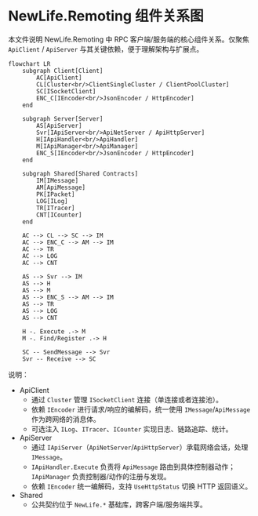 # NewLife.Remoting 组件关系图

本文件说明 NewLife.Remoting 中 RPC 客户端/服务端的核心组件关系。仅聚焦 `ApiClient` / `ApiServer` 与其关键依赖，便于理解架构与扩展点。

```mermaid
flowchart LR
    subgraph Client[Client]
        AC[ApiClient]
        CL[Cluster<br/>ClientSingleCluster / ClientPoolCluster]
        SC[ISocketClient]
        ENC_C[IEncoder<br/>JsonEncoder / HttpEncoder]
    end

    subgraph Server[Server]
        AS[ApiServer]
        Svr[IApiServer<br/>ApiNetServer / ApiHttpServer]
        H[IApiHandler<br/>ApiHandler]
        M[IApiManager<br/>ApiManager]
        ENC_S[IEncoder<br/>JsonEncoder / HttpEncoder]
    end

    subgraph Shared[Shared Contracts]
        IM[IMessage]
        AM[ApiMessage]
        PK[IPacket]
        LOG[ILog]
        TR[ITracer]
        CNT[ICounter]
    end

    AC --> CL --> SC --> IM
    AC --> ENC_C --> AM --> IM
    AC --> TR
    AC --> LOG
    AC --> CNT

    AS --> Svr --> IM
    AS --> H
    AS --> M
    AS --> ENC_S --> AM --> IM
    AS --> TR
    AS --> LOG
    AS --> CNT

    H -. Execute .-> M
    M -. Find/Register .-> H

    SC -- SendMessage --> Svr
    Svr -- Receive --> SC
```

说明：
- ApiClient
  - 通过 `Cluster` 管理 `ISocketClient` 连接（单连接或者连接池）。
  - 依赖 `IEncoder` 进行请求/响应的编解码，统一使用 `IMessage`/`ApiMessage` 作为跨网络的消息体。
  - 可选注入 `ILog`、`ITracer`、`ICounter` 实现日志、链路追踪、统计。
- ApiServer
  - 通过 `IApiServer`（`ApiNetServer`/`ApiHttpServer`）承载网络会话，处理 `IMessage`。
  - `IApiHandler.Execute` 负责将 `ApiMessage` 路由到具体控制器动作；`IApiManager` 负责控制器/动作的注册与发现。
  - 依赖 `IEncoder` 统一编解码，支持 `UseHttpStatus` 切换 HTTP 返回语义。
- Shared
  - 公共契约位于 `NewLife.*` 基础库，跨客户端/服务端共享。
